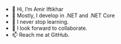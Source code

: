 - 👋 Hi, I’m Amir Iftikhar
- 👀 Mostly, I develop in .NET and .NET Core
- 🌱 I never stop learning. 
- 💞️ I look forward to collaborate.
- 📫 Reach me at GitHub.

<!---
AmirIftikhar92/AmirIftikhar92 is my introduction repository.
--->
